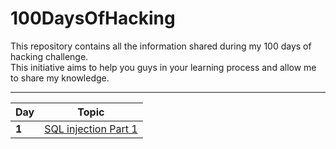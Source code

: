 # 100DaysOfHacking

This repository contains all the information shared during my 100 days of hacking challenge.                                                               
This initiative aims to help you guys in your learning process and allow me to share my knowledge.

___
Day | Topic
--- | ---
**1** |  [SQL injection Part 1](/days/day1.md)
